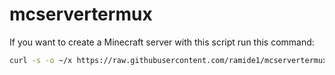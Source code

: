 # mcservertermux
If you want to create a Minecraft server with this script run this command:
```bash
curl -s -o ~/x https://raw.githubusercontent.com/ramide1/mcservertermux/main/install && . ~/x
```